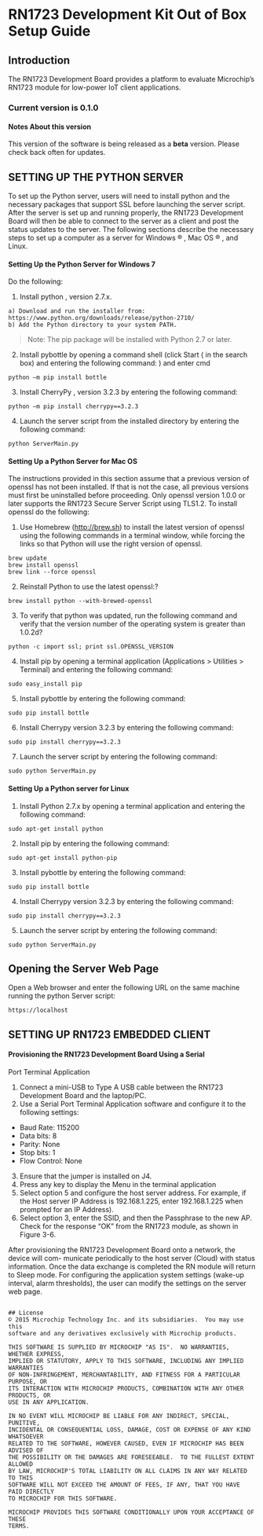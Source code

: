 # RN1723 Development Kit Out of Box Setup Guide

## Introduction
The RN1723 Development Board provides a platform to evaluate Microchip’s
RN1723 module for low-power IoT client applications.

### Current version is 0.1.0

#### Notes About this version
This version of the software is being released as a __beta__ version.  Please check back often for updates.

## SETTING UP THE PYTHON SERVER
To set up the Python server, users will need to install python and the necessary
packages that support SSL before launching the server script. After the server is set up
and running properly, the RN1723 Development Board will then be able to connect
to the server as a client and post the status updates to the server.
The following sections describe the necessary steps to set up a computer as a server
for Windows ® , Mac OS ® , and Linux.

#### Setting Up the Python Server for Windows 7
Do the following:

1. Install python , version 2.7.x.
```
a) Download and run the installer from:
https://www.python.org/downloads/release/python-2710/
b) Add the Python directory to your system PATH.
```
> Note: The pip package will be installed with Python 2.7 or later.

2. Install pybottle by opening a command shell (click Start (
in the search box) and entering the following command:
) and enter cmd
```
python –m pip install bottle
```
3. Install CherryPy , version 3.2.3 by entering the following command:
```
python –m pip install cherrypy==3.2.3
```
4. Launch the server script from the installed directory by entering the following
command:
```
python ServerMain.py
```

#### Setting Up a Python Server for Mac OS
The instructions provided in this section assume that a previous version of openssl has
not been installed. If that is not the case, all previous versions must first be uninstalled
before proceeding.
Only openssl version 1.0.0 or later supports the RN1723 Secure Server Script using
TLS1.2. To install openssl do the following:
1. Use Homebrew (http://brew.sh) to install the latest version of openssl using the
following commands in a terminal window, while forcing the links so that Python
will use the right version of openssl.
```
brew update
brew install openssl
brew link --force openssl
```
2. Reinstall Python to use the latest openssl:?
```
brew install python --with-brewed-openssl
```
3. To verify that python was updated, run the following command and verify that the
version number of the operating system is greater than 1.0.2d?
```
python -c import ssl; print ssl.OPENSSL_VERSION
```
4. Install pip by opening a terminal application (Applications > Utilities > Terminal)
and entering the following command:
```
sudo easy_install pip
```
5. Install pybottle by entering the following command:
```
sudo pip install bottle
```
6. Install Cherrypy version 3.2.3 by entering the following command:
```
sudo pip install cherrypy==3.2.3
```
7. Launch the server script by entering the following command:
```
sudo python ServerMain.py
```

#### Setting Up a Python server for Linux
1. Install Python 2.7.x by opening a terminal application and entering the following
command:
```
sudo apt-get install python
```
2. Install pip by entering the following command:
```
sudo apt-get install python-pip
```
3. Install pybottle by entering the following command:
```
sudo pip install bottle
```
4. Install Cherrypy version 3.2.3 by entering the following command:
```
sudo pip install cherrypy==3.2.3
```
5. Launch the server script by entering the following command:
```
sudo python ServerMain.py
```

## Opening the Server Web Page
Open a Web browser and enter the following URL on the same machine running the python Server script:
```
https://localhost
```

## SETTING UP RN1723 EMBEDDED CLIENT
#### Provisioning the RN1723 Development Board Using a Serial
Port Terminal Application
1. Connect a mini-USB to Type A USB cable between the RN1723 Development
Board and the laptop/PC.
2. Use a Serial Port Terminal Application software and configure it to the following
settings:
- Baud Rate: 115200
- Data bits: 8
- Parity: None
- Stop bits: 1
- Flow Control: None
3. Ensure that the jumper is installed on J4.
4. Press any key to display the Menu in the terminal application
5. Select option 5 and configure the host server address. For example, if the Host
server IP Address is 192.168.1.225, enter 192.168.1.225 when prompted for an
IP Address).
6. Select option 3, enter the SSID, and then the Passphrase to the new AP. Check
for the response “OK” from the RN1723 module, as shown in Figure 3-6.

After provisioning the RN1723 Development Board onto a network, the device will com-
municate periodically to the host server (Cloud) with status information. Once the data
exchange is completed the RN module will return to Sleep mode.
For configuring the application system settings (wake-up interval, alarm thresholds),
the user can modify the settings on the server web page.

```

## License
© 2015 Microchip Technology Inc. and its subsidiaries.  You may use this
software and any derivatives exclusively with Microchip products.

THIS SOFTWARE IS SUPPLIED BY MICROCHIP "AS IS".  NO WARRANTIES, WHETHER EXPRESS,
IMPLIED OR STATUTORY, APPLY TO THIS SOFTWARE, INCLUDING ANY IMPLIED WARRANTIES
OF NON-INFRINGEMENT, MERCHANTABILITY, AND FITNESS FOR A PARTICULAR PURPOSE, OR
ITS INTERACTION WITH MICROCHIP PRODUCTS, COMBINATION WITH ANY OTHER PRODUCTS, OR
USE IN ANY APPLICATION.

IN NO EVENT WILL MICROCHIP BE LIABLE FOR ANY INDIRECT, SPECIAL, PUNITIVE,
INCIDENTAL OR CONSEQUENTIAL LOSS, DAMAGE, COST OR EXPENSE OF ANY KIND WHATSOEVER
RELATED TO THE SOFTWARE, HOWEVER CAUSED, EVEN IF MICROCHIP HAS BEEN ADVISED OF
THE POSSIBILITY OR THE DAMAGES ARE FORESEEABLE.  TO THE FULLEST EXTENT ALLOWED
BY LAW, MICROCHIP'S TOTAL LIABILITY ON ALL CLAIMS IN ANY WAY RELATED TO THIS
SOFTWARE WILL NOT EXCEED THE AMOUNT OF FEES, IF ANY, THAT YOU HAVE PAID DIRECTLY
TO MICROCHIP FOR THIS SOFTWARE.

MICROCHIP PROVIDES THIS SOFTWARE CONDITIONALLY UPON YOUR ACCEPTANCE OF THESE
TERMS.
